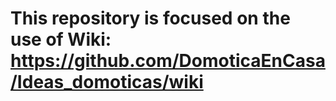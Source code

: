 # This repository is focused on the use of Wiki: https://github.com/DomoticaEnCasa/Ideas_domoticas/wiki
